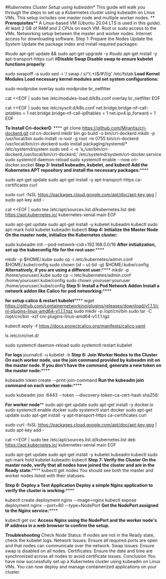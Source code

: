 *#Kubernetes Cluster Setup using kubeadm**
This guide will walk you through the steps to set up a Kubernetes cluster using kubeadm on Linux VMs. This setup includes one master node and multiple worker nodes.
**
**Prerequisites****
A Linux-based VM (Ubuntu 20.04 LTS is used in this guide).
At least 2 GB of RAM and 2 CPUs on each VM.
Root or sudo access to the VMs.
Networking setup between the master and worker nodes.
Internet access for downloading software.
Step 1: Prepare the Nodes
Update the System
Update the package index and install required packages:


#sudo apt-get update && sudo apt-get upgrade -y
#sudo apt-get install -y apt-transport-https curl
#**Disable Swap
Disable swap to ensure kubelet functions properly**:

sudo swapoff -a
sudo sed -i '/ swap / s/^\(.*\)$/#\1/g' /etc/fstab
**Load Kernel Modules
Load necessary kernel modules and set system configurations:**

sudo modprobe overlay
sudo modprobe br_netfilter

cat <<EOF | sudo tee /etc/modules-load.d/k8s.conf
overlay
br_netfilter
EOF

cat <<EOF | sudo tee /etc/sysctl.d/k8s.conf
net.bridge.bridge-nf-call-iptables  = 1
net.bridge.bridge-nf-call-ip6tables = 1
net.ipv4.ip_forward                 = 1
EOF

**To Install Cri-dockerD  ******
git clone https://github.com/Mirantis/cri-dockerd.git
 cd cri-dockerd
mkdir bin
go build -o bin/cri-dockerd
mkdir -p /usr/local/bin
sudo install -o root -g root -m 0755 bin/cri-dockerd /usr/local/bin/cri-dockerd
sudo install packaging/systemd/* /etc/systemd/system
sudo sed -i -e 's,/usr/bin/cri-dockerd,/usr/local/bin/cri-dockerd,' /etc/systemd/system/cri-docker.service
sudo systemctl daemon-reload
sudo systemctl enable --now cri-docker.socket
**Step 3: Install kubeadm, kubelet, and kubectl
Add the Kubernetes APT repository and install the necessary packages:******

sudo apt-get update
sudo apt-get install -y apt-transport-https ca-certificates curl

sudo curl -fsSL https://packages.cloud.google.com/apt/doc/apt-key.gpg | sudo apt-key add -

cat <<EOF | sudo tee /etc/apt/sources.list.d/kubernetes.list
deb https://apt.kubernetes.io/ kubernetes-xenial main
EOF

sudo apt-get update
sudo apt-get install -y kubelet kubeadm kubectl
sudo apt-mark hold kubelet kubeadm kubectl
**Step 4: Initialize the Master Node
On the master node, initialize the Kubernetes cluster:**

sudo kubeadm init --pod-network-cidr=192.168.0.0/16
**After initialization, set up the kubeconfig file for the root user:******

mkdir -p $HOME/.kube
sudo cp -i /etc/kubernetes/admin.conf $HOME/.kube/config
sudo chown $(id -u):$(id -g) $HOME/.kube/config
**Alternatively, if you are using a different user:******
mkdir -p /home/youruser/.kube
sudo cp -i /etc/kubernetes/admin.conf /home/youruser/.kube/config
sudo chown youruser:youruser /home/youruser/.kube/config
**Step 5: Install a Pod Network Addon
Install a network addon like Calico for pod networking:******

**for setup calico & restart kubelet******
wget https://github.com/containernetworking/plugins/releases/download/v1.1.1/cni-plugins-linux-amd64-v1.1.1.tgz
sudo mkdir -p /opt/cni/bin
sudo tar -C /opt/cni/bin -xzf cni-plugins-linux-amd64-v1.1.1.tgz

kubectl apply -f https://docs.projectcalico.org/manifests/calico.yaml

ls /etc/cni/net.d/


sudo systemctl daemon-reload
sudo systemctl restart kubelet

**For logs**
journalctl -u kubelet -b
**Step 6: Join Worker Nodes to the Cluster
On each worker node, use the join command provided by kubeadm init on the master node. If you don't have the command, generate a new token on the master node:******

kubeadm token create --print-join-command
**Run the kubeadm join command on each worker node:******


sudo kubeadm join <master-ip>:6443 --token <token> --discovery-token-ca-cert-hash sha256:<hash>

**For worker node****
sudo apt-get update
sudo apt-get install -y docker.io
sudo systemctl enable docker
sudo systemctl start docker
sudo apt-get update
sudo apt-get install -y apt-transport-https ca-certificates curl

sudo curl -fsSL https://packages.cloud.google.com/apt/doc/apt-key.gpg | sudo apt-key add -

cat <<EOF | sudo tee /etc/apt/sources.list.d/kubernetes.list
deb https://apt.kubernetes.io/ kubernetes-xenial main
EOF

sudo apt-get update
sudo apt-get install -y kubelet kubeadm kubectl
sudo apt-mark hold kubelet kubeadm kubectl
**Step 7: Verify the Cluster
On the master node, verify that all nodes have joined the cluster and are in the Ready state:******
kubectl get nodes
You should see both the master and worker nodes listed with their statuses.

**Step 8: Deploy a Test Application
Deploy a simple Nginx application to verify the cluster is working:******

kubectl create deployment nginx --image=nginx
kubectl expose deployment nginx --port=80 --type=NodePort
**Get the NodePort assigned to the Nginx service:******

kubectl get svc
**Access Nginx using the NodePort and the worker node's IP address in a web browser to confirm the setup.**

**Troubleshooting**
Check Node Status: If nodes are not in the Ready state, check the kubelet logs.
Network Issues: Ensure all required ports are open and that nodes can communicate over the network.
Swap Issues: Ensure swap is disabled on all nodes.
Certificates: Ensure the date and time are synchronized across all nodes to avoid certificate issues.
Conclusion
You have now successfully set up a Kubernetes cluster using kubeadm on Linux VMs. You can now deploy and manage containerized applications on your cluster.
